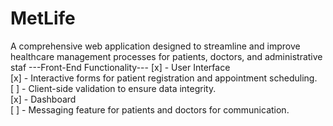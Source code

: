 # MetLife
A comprehensive web application designed to streamline and improve healthcare management processes for patients, doctors, and administrative staf
---Front-End Functionality---
[x] - User Interface <br>
[x] - Interactive forms for patient registration and appointment scheduling. <br>
[ ] - Client-side validation to ensure data integrity.<br>
[x] - Dashboard <br>
[ ] - Messaging feature for patients and doctors for communication. <br>
